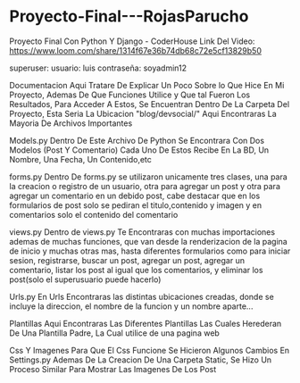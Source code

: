 # Proyecto-Final---RojasParucho
Proyecto Final Con Python Y Django - CoderHouse
Link Del Video: https://www.loom.com/share/1314f67e36b74db68c72e5cf13829b50

superuser:
usuario: luis
contraseña: soyadmin12

Documentacion Aqui Tratare De Explicar Un Poco Sobre lo Que Hice En Mi Proyecto, Ademas De Que Funciones Utilice y Que tal Fueron Los Resultados, Para Acceder A Estos, Se Encuentran Dentro De La Carpeta Del Proyecto, Esta Seria La Ubicacion "blog/devsocial/" Aqui Encontraras La Mayoria De Archivos Importantes

Models.py Dentro De Este Archivo De Python Se Encontrara Con Dos Modelos (Post Y Comentario) Cada Uno De Estos Recibe En La BD, Un Nombre, Una Fecha, Un Contenido,etc

forms.py Dentro De forms.py se utilizaron unicamente tres clases, una para la creacion o registro de un usuario, otra para agregar un post y otra para agregar un comentario en un debido post, cabe destacar que en los formularios de post solo se pediran el titulo,contenido y imagen y en comentarios solo el contenido del comentario

views.py Dentro de views.py Te Encontraras con muchas importaciones ademas de muchas funciones, que van desde la renderizacion de la pagina de inicio y muchas otras mas, hasta diferentes formularios como para iniciar sesion, registrarse, buscar un post, agregar un post, agregar un comentario, listar los post al igual que los comentarios, y eliminar los post(solo el superusuario puede hacerlo)

Urls.py En Urls Encontraras las distintas ubicaciones creadas, donde se incluye la direccion, el nombre de la funcion y un nombre aparte...

Plantillas Aqui Encontraras Las Diferentes Plantillas Las Cuales Herederan De Una Plantilla Padre, La Cual utilice de una pagina web

Css Y Imagenes Para Que El Css Funcione Se Hicieron Algunos Cambios En Settings.py Ademas De La Creacion De Una Carpeta Static, Se Hizo Un Proceso Similar Para Mostrar Las Imagenes De Los Post
